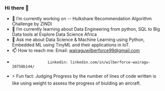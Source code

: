 ### Hi there 👋


- 🔭 I’m currently working on -- Hulkshare Recommendation Algorithm Challenge by ZINDI
- 🌱 I’m currently learning about Data Engineering from python, SQL to Big Data tools at Explore Data Science Africa
- 💬 Ask me about Data Science & Machine Learning using Python, Embedded ML using TinyML and their applications in IoT.
- 📫 How to reach me: Email: wairaguwilberforce99@gmail.com
-                     Linkedin: linkedin.com/in/wilberforce-wairagu-20758b144/
- ⚡ Fun fact: Judging Progress by the number of lines of code written is 
               like using weight to assess the progress of biulding an aircraft.
